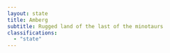 ```yaml
---
layout: state
title: Amberg
subtitle: Rugged land of the last of the minotaurs
classifications:
  - "state"
---
```

